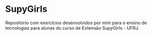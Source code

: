 # SupyGirls

Repositório com exercícios desenvolvidos por mim para o ensino de tecnologias para alunas do curso de Extensão SupyGirls - UFRJ. 


